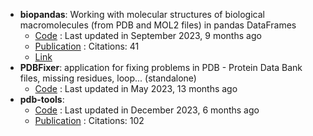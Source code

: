 - **biopandas**: Working with molecular structures of biological macromolecules (from PDB and MOL2 files) in pandas DataFrames
	- [Code](https://github.com/BioPandas/biopandas) : Last updated in September 2023, 9 months ago
	- [Publication](http://dx.doi.org/10.21105/joss.00279) : Citations: 41
	- [Link](https://biopandas.github.io/biopandas/)
- **PDBFixer**: application for fixing problems in PDB - Protein Data Bank files, missing residues, loop... (standalone)
	- [Code](https://github.com/openmm/pdbfixer) : Last updated in May 2023, 13 months ago
- **pdb-tools**: 
	- [Code](https://github.com/haddocking/pdb-tools) : Last updated in December 2023, 6 months ago
	- [Publication](https://doi.org/10.12688/f1000research.17456.1) : Citations: 102
